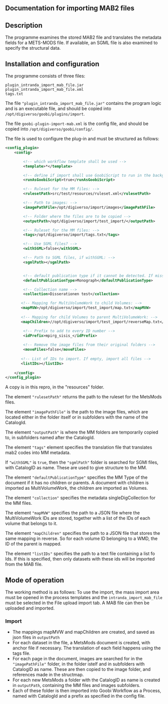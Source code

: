 ## Documentation for importing MAB2 files

## Description

The programme examines the stored MAB2 file and translates the metadata fields for a METS-MODS file. If available, an SGML file is also examined to specify the structural data.


## Installation and configuration

The programme consists of three files:

```
plugin_intranda_import_mab_file.jar
plugin_intranda_import_mab_file.xml
tags.txt
```

The file `"plugin_intranda_import_mab_file.jar"` contains the program logic and is an executable file, and should be copied into
`/opt/digiverso/goobi/plugins/import`.

The file ``goobi-plugin-import-mab.xml`` is the config file, and should be copied into `/opt/digiverso/goobi/config/`.



The file is used to configure the plug-in and must be structured as follows:

```xml
<config_plugin>
    <config>

        <!-- which workflow template shall be used -->
        <template>*</template>

        <!-- define if import shall use GoobiScript to run in the background -->
        <runAsGoobiScript>true</runAsGoobiScript>

        <!-- Ruleset for the MM files: -->
        <rulesetPath>src/test/resources/ruleset.xml</rulesetPath>

        <!-- Path to images: -->
        <imagePathFile>/opt/digiverso/import/images</imagePathFile>

        <!-- Folder where the files are to be copied -->
        <outputPath>/opt/digiverso/import/test_import/</outputPath>

        <!-- Ruleset for the MM files: -->
        <tags>/opt/digiverso/import/tags.txt</tags>

        <!-- Use SGML files? -->
        <withSGML>false</withSGML>

        <!-- Path to SGML files, if withSGML: -->
        <sgmlPath></sgmlPath>


        <!-- default publication type if it cannot be detected. If missing or empty, no record will be created -->
        <defaultPublicationType>Monograph</defaultPublicationType>

        <!-- Collection name -->
        <collection>Disserationen test</collection>

       <!-- Mapping for MultiVolumeWork to child Volumes: -->
       <mapMVW>/opt/digiverso/import/test_import/map.txt</mapMVW>
    
       <!-- Mapping for child Volumes to parent MultiVolumeWork: -->
       <mapChildren>//opt/digiverso/import/test_import/reverseMap.txt</mapChildren>

        <!-- Prefix to add to every ID number -->        
        <idPrefix>mpirg_sisis_</idPrefix>
        
        <!-- Remove the image files from their original folders -->   
        <moveFiles>false</moveFiles>
        
       <!-- List of IDs to import. If empty, import all files -->
       <listIDs></listIDs>
       
    </config>
</config_plugin>
```

A copy is in this repro, in the "resources" folder.

The element `"rulesetPath"`
returns the path to the ruleset for the MetsMods files.

The element `"imagePathFile"`
is the path to the image files, which are located either in the folder itself or in subfolders with the name of the CatalogId. 

The element `"outputPath"`
is where the MM folders are temporarily copied to, in subfolders named after the CatalogId.

The element `"tags"`
element specifies the translation file that translates mab2 codes into MM metadata.

If `"withSGML"` is `true`, then the `"sgmlPath"` folder is searched for SGMl files, with CatalogID as name. These are used to give structure to the MM.

The element `"defaultPublicationType"`
specifies the MM Type of the document if it has no children or parents. A document with children is imported as MultiVolumeWork, the children are imported as Volumes.

The element `"collection"`
specifies the metadata singleDigCollection for the MM files.

The element `"mapMVW"`
specifies the path to a JSON file where the MultiVolumeWork IDs are stored, together with a list of the IDs of each volume that belongs to it.

The element `"mapChildren"`
specifies the path to a JSON file that stores the same mapping in reverse. So for each volume ID belonging to a WMD, the ID of the parent is mapped.  

The element `"listIDs"`
specifies the path to a text file containing a list fo Ids. If this is specified, then only datasets with these ids will be imported from the MAB file. 

## Mode of operation

The working method is as follows: To use the import, the mass import area must be opened in the process templates and the `intranda_import_mab_file` must be selected in the File upload import tab. A MAB file can then be uploaded and imported.


### Import

* The mappings mapMVW and mapChildren are created, and saved as json files in `outputPath`
* For each dataset in the file, a MetsMods document is created, with anchor file if necessary. The translation of each field happens using the tags file.
* For each page in the document, images are searched for in the `"imagePathFile"` folder, in the folder istelf and in subfolders with CatalogID as name. These are then copied to the image folder, and references made in the structmap.
* For each new MetsMods a folder with the CatalogID as name is created in `outputPath`, containing the MM files and images subfolders. 
* Each of these folder is then imported into Goobi Workflow as a Process, named with CatalogId and a prefix as specified in the config file.

